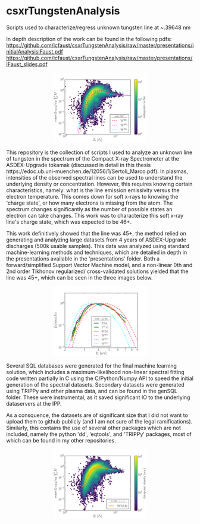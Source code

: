 # csxrTungstenAnalysis
Scripts used to characterize/regress unknown tungsten line at ~.39648 nm 

In depth description of the work can be found in the following pdfs:
https://github.com/icfaust/csxrTungstenAnalysis/raw/master/presentations/initialAnalysisIFaust.pdf
https://github.com/icfaust/csxrTungstenAnalysis/raw/master/presentations/IFaust_slides.pdf

<p align="center">
  <img src="https://github.com/icfaust/csxrTungstenAnalysis/blob/master/presentations/output_forward.png" alt="not loaded" width="50%"/>
</p>
This repository is the collection of scripts I used to analyze an unknown line of tungsten in the spectrum of the Compact X-ray Spectrometer at the ASDEX-Upgrade tokamak (discussed in detail in this thesis https://edoc.ub.uni-muenchen.de/12056/1/Sertoli_Marco.pdf).  In plasmas, intensities of the observed spectral lines can be used to understand the underlying density or concentration.  However, this requires knowing certain characteristics, namely: what is the line emission emissivity versus the electron temperature. This comes down for soft x-rays to knowing the 'charge state', or how many electrons is missing from the atom.  The spectrum changes significantly as the number of possible states an electron can take changes.  This work was to characterize this soft x-ray line's charge state, which was expected to be 46+.

This work definitively showed that the line was 45+, the method relied on generating and analyzing large datasets from 4 years of ASDEX-Upgrade discharges (500k usable samples). This data was analyzed using standard machine-learning methods and techniques, which are detailed in depth in the presentations available in the 'presentations' folder. Both a forward/simplified Support Vector Machine model, and a non-linear 0th and 2nd order Tikhonov regularized/ cross-validated solutions yielded that the line was 45+, which can be seen in the three images below.

<p align="center">
<img src="https://github.com/icfaust/csxrTungstenAnalysis/blob/master/presentations/val7_inverse.png" alt="not loaded" width="50%"/>
</p>

Several SQL databases were generated for the final machine learning solution, which includes a maximum-likelihood non-linear spectral fitting code written partially in C using the C/Python/Numpy API to speed the initial generation of the spectral datasets.  Secondary datasets were generated using TRIPPy and other plasma data, and can be found in the genSQL folder. These were instrumental, as it saved significant IO to the underlying dataservers at the IPP.

As a consquence, the datasets are of significant size that I did not want to upload them to github publicly (and I am not sure of the legal ramifications).  Similarly, this contains the use of several other packages which are not included, namely the python 'dd', 'eqtools', and 'TRIPPy' packages, most of which can be found in my other repositories.

<p align="center">
<img src="https://github.com/icfaust/csxrTungstenAnalysis/blob/master/presentations/output_SVM.png" alt="not loaded" width="50%"/>
</p>
